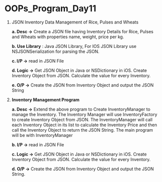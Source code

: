 # OOPs_Program_Day11

1. JSON Inventory Data Management of Rice, Pulses and Wheats
   
   **a. Desc ->** Create a JSON file having Inventory Details for Rice, Pulses and Wheats
   with properties name, weight, price per kg.
   
   **b. Use Library** : Java JSON Library, For IOS JSON Library use
   NSJSONSerialization for parsing the JSON.
   
   **c. I/P ->** read in JSON File
   
   **d. Logic ->** Get JSON Object in Java or NSDictionary in iOS. Create Inventory
   Object from JSON. Calculate the value for every Inventory.
   
   **e. O/P ->** Create the JSON from Inventory Object and output the JSON String

   
2. **Inventory Management Program**

   **a. Desc ->** Extend the above program to Create InventoryManager to manage the
   Inventory. The Inventory Manager will use InventoryFactory to create Inventory
   Object from JSON. The InventoryManager will call each Inventory Object in its list
   to calculate the Inventory Price and then call the Inventory Object to return the
   JSON String. The main program will be with InventoryManager

   **b. I/P ->** read in JSON File

   **c. Logic ->** Get JSON Object in Java or NSDictionary in iOS. Create Inventory
   Object from JSON. Calculate the value for every Inventory.

   **d. O/P ->** Create the JSON from Inventory Object and output the JSON String.

